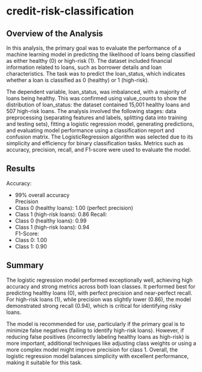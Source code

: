 # credit-risk-classification

## Overview of the Analysis
In this analysis, the primary goal was to evaluate the performance of a machine learning model in predicting the likelihood of loans being classified as either healthy (0) or high-risk (1). The dataset included financial information related to loans, such as borrower details and loan characteristics. The task was to predict the loan_status, which indicates whether a loan is classified as 0 (healthy) or 1 (high-risk).

The dependent variable, loan_status, was imbalanced, with a majority of loans being healthy. This was confirmed using value_counts to show the distribution of loan_status: the dataset contained 15,001 healthy loans and 507 high-risk loans. The analysis involved the following stages: data preprocessing (separating features and labels, splitting data into training and testing sets), fitting a logistic regression model, generating predictions, and evaluating model performance using a classification report and confusion matrix. The LogisticRegression algorithm was selected due to its simplicity and efficiency for binary classification tasks. Metrics such as accuracy, precision, recall, and F1-score were used to evaluate the model.

## Results
Accuracy:
* 99% overall accuracy<br />
Precision<br />
* Class 0 (healthy loans): 1.00 (perfect precision)
* Class 1 (high-risk loans): 0.86
Recall:</br>
* Class 0 (healthy loans): 0.99</br>
* Class 1 (high-risk loans): 0.94</br>
F1-Score:</br>
* Class 0: 1.00</br>
* Class 1: 0.90

## Summary
The logistic regression model performed exceptionally well, achieving high accuracy and strong metrics across both loan classes. It performed best for predicting healthy loans (0), with perfect precision and near-perfect recall. For high-risk loans (1), while precision was slightly lower (0.86), the model demonstrated strong recall (0.94), which is critical for identifying risky loans.

The model is recommended for use, particularly if the primary goal is to minimize false negatives (failing to identify high-risk loans). However, if reducing false positives (incorrectly labeling healthy loans as high-risk) is more important, additional techniques like adjusting class weights or using a more complex model might improve precision for class 1. Overall, the logistic regression model balances simplicity with excellent performance, making it suitable for this task.
